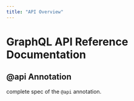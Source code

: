 ```yaml
---
title: "API Overview"
---
```


# GraphQL API Reference Documentation


## @api Annotation

complete spec of the `@api` annotation. 